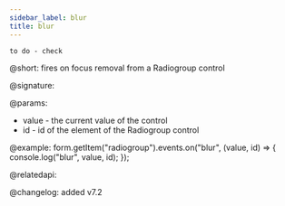 ```yaml
---
sidebar_label: blur
title: blur
---          
```


`to do - check`

@short: fires on focus removal from a Radiogroup control

@signature: 

@params:
- value - the current value of the control
- id - id of the element of the Radiogroup control

@example:
form.getItem("radiogroup").events.on("blur", (value, id) => {
    console.log("blur", value, id);
});

@relatedapi: 

@changelog: added v7.2
